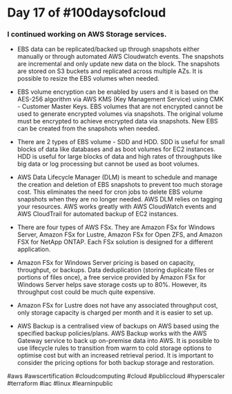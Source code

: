 # Day 17 of #100daysofcloud

### I continued working on AWS Storage services.

- EBS data can be replicated/backed up through snapshots either manually or through automated AWS Cloudwatch events. The snapshots are incremental and only update new data on the block. The snapshots are stored on S3 buckets and replicated across multiple AZs. It is possible to resize the EBS volumes when needed.

- EBS volume encryption can be enabled by users and it is based on the AES-256 algorithm via AWS KMS (Key Management Service) using CMK - Customer Master Keys. EBS volumes that are not encrypted cannot be used to generate encrypted volumes via snapshots. The original volume must be encrypted to achieve encrypted data via snapshots. New EBS can be created from the snapshots when needed.

- There are 2 types of EBS volume - SDD and HDD. SDD is useful for small blocks of data like databases and as boot volumes for EC2 instances. HDD is useful for large blocks of data and high rates of throughputs like big data or log processing but cannot be used as boot volumes.

- AWS Data Lifecycle Manager (DLM) is meant to schedule and manage the creation and deletion of EBS snapshots to prevent too much storage cost. This eliminates the need for cron jobs to delete EBS volume snapshots when they are no longer needed. AWS DLM relies on tagging your resources. AWS works greatly with AWS CloudWatch events and AWS CloudTrail for automated backup of EC2 instances.

- There are four types of AWS FSx. They are Amazon FSx for Windows Server, Amazon FSx for Lustre, Amazon FSx for Open ZFS, and Amazon FSX for NetApp ONTAP. Each FSx solution is designed for a different application.

- Amazon FSx for Windows Server pricing is based on capacity, throughput, or backups. Data deduplication (storing duplicate files or portions of files once), a free service provided by Amazon FSx for Windows Server helps save storage costs up to 80%. However, its throughput cost could be much quite expensive.

- Amazon FSx for Lustre does not have any associated throughput cost, only storage capacity is charged per month and it is easier to set up.

- AWS Backup is a centralised view of backups on AWS based using the specified backup policies/plans. AWS Backup works with the AWS Gateway service to back up on-premise data into AWS. It is possible to use lifecycle rules to transition from warm to cold storage options to optimise cost but with an increased retrieval period. It is important to consider the pricing options for both backup storage and restoration.

#aws #awscertification #cloudcomputing #cloud #publiccloud #hyperscaler #terraform #iac #linux #learninpublic
